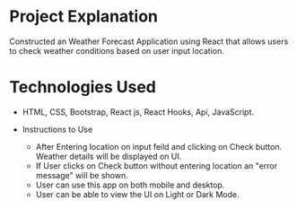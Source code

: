 # Project Explanation
  Constructed an Weather Forecast Application using React that allows users to
  check weather conditions based on user input location.

  # Technologies Used
  - HTML, CSS, Bootstrap, React js, React Hooks, Api, JavaScript.
  
  - Instructions to Use
    - After Entering location on input feild and clicking on Check button. Weather details will be displayed on UI.
    - If User clicks on Check button without entering location an  "error message" will be shown.
    - User can use this app on both mobile and desktop.
    - User can be able to view the UI on Light or Dark Mode.

